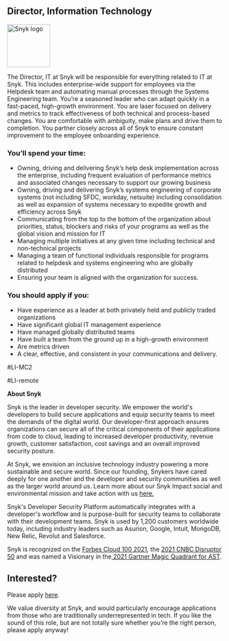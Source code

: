 Director, Information Technology
---

<img src="https://res.cloudinary.com/snyk/image/upload/v1537345894/press-kit/brand/logo-black.png" width="100" alt="Snyk logo" />

<p><span style="font-weight: 400;">The Director, IT at Snyk will be responsible for everything related to IT at Snyk. This includes enterprise-wide support for employees via the Helpdesk team and automating manual processes through the Systems Engineering team. You’re a seasoned leader who can adapt quickly in a fast-paced, high-growth environment. You are laser focused on delivery and metrics to track effectiveness of both technical and process-based changes. You are comfortable with ambiguity, make plans and drive them to completion. You partner closely across all of Snyk to ensure constant improvement to the employee onboarding experience.&nbsp;</span></p>
<h3><strong>You’ll spend your time:</strong></h3>
<ul>
<li style="font-weight: 400;"><span style="font-weight: 400;">Owning, driving and delivering Snyk’s help desk implementation across the enterprise, including frequent evaluation of performance metrics and associated changes necessary to support our growing business</span></li>
<li style="font-weight: 400;"><span style="font-weight: 400;">Owning, driving and delivering Snyk’s systems engineering of corporate systems (not including SFDC, workday, netsuite) including consolidation as well as expansion of systems necessary to expedite growth and efficiency across Snyk&nbsp;&nbsp;&nbsp;</span></li>
<li style="font-weight: 400;"><span style="font-weight: 400;">Communicating from the top to the bottom of the organization about priorities, status, blockers and risks of your programs as well as the global vision and mission for IT</span></li>
<li style="font-weight: 400;"><span style="font-weight: 400;">Managing multiple initiatives at any given time including technical and non-technical projects&nbsp;</span></li>
<li style="font-weight: 400;"><span style="font-weight: 400;">Managing a team of functional individuals responsible for programs related to helpdesk and systems engineering who are globally distributed</span></li>
<li style="font-weight: 400;"><span style="font-weight: 400;">Ensuring your team is aligned with the organization for success.</span></li>
</ul>
<h3><strong>You should apply if you:</strong></h3>
<ul>
<li style="font-weight: 400;"><span style="font-weight: 400;">Have experience as a leader at both privately held and publicly traded organizations</span></li>
<li style="font-weight: 400;"><span style="font-weight: 400;">Have significant global IT management experience</span></li>
<li style="font-weight: 400;"><span style="font-weight: 400;">Have managed globally distributed teams&nbsp;</span></li>
<li style="font-weight: 400;"><span style="font-weight: 400;">Have built a team from the ground up in a high-growth environment</span></li>
<li style="font-weight: 400;"><span style="font-weight: 400;">Are metrics driven</span></li>
<li style="font-weight: 400;"><span style="font-weight: 400;">A clear, effective, and consistent in your communications and delivery.</span></li>
</ul>
<p><span style="font-weight: 400;">#LI-MC2</span></p>
<p><span style="font-weight: 400;">#LI-remote</span></p><div class="content-conclusion"><p><strong>About Snyk</strong></p>
<p><span style="font-weight: 400;">Snyk is the leader in developer security. We empower the world's developers to build secure applications and equip security teams to meet the demands of the digital world. Our developer-first approach ensures organizations can secure all of the critical components of their applications from code to cloud, leading to increased developer productivity, revenue growth, customer satisfaction, cost savings and an overall improved security posture.&nbsp;</span></p>
<p><span style="font-weight: 400;">At Snyk, we envision an inclusive technology industry powering a more sustainable and secure world.</span> <span style="font-weight: 400;">Since our founding, Snykers have cared deeply for one another and the developer and security communities as well as the larger world around us. Learn more about our Snyk Impact social and environmental mission and take action with us </span><a href="https://snyk.io/about/snyk-impact/"><span style="font-weight: 400;">here.</span></a></p>
<p><span style="font-weight: 400;">Snyk's Developer Security Platform automatically integrates with a developer's workflow and is purpose-built for security teams to collaborate with their development teams. Snyk is used by 1,200 customers worldwide today, including industry leaders such as Asurion, Google, Intuit, MongoDB, New Relic, Revolut and Salesforce.</span></p>
<p><span style="font-weight: 400;">Snyk is recognized on the </span><a href="https://www.forbes.com/cloud100/#6f24b5ba5f94"><span style="font-weight: 400;">Forbes Cloud 100 2021</span></a><span style="font-weight: 400;">, the </span><a href="https://www.cnbc.com/2021/05/25/these-are-the-2021-cnbc-disruptor-50-companies.html"><span style="font-weight: 400;">2021 CNBC Disruptor 50</span></a><span style="font-weight: 400;"> and was named a Visionary in the</span><a href="https://snyk.io/blog/snyk-visionary-2021-gartner-magic-quadrant-for-ast/"><span style="font-weight: 400;"> 2021 Gartner Magic Quadrant for AST</span></a><span style="font-weight: 400;">.</span></p></div>

Interested?
---

Please apply [here](https://boards.greenhouse.io/snyk/jobs/6209822002#app).

We value diversity at Snyk, and would particularly encourage applications from those who are traditionally underrepresented in tech.
If you like the sound of this role, but are not totally sure whether you’re the right person, please apply anyway!
